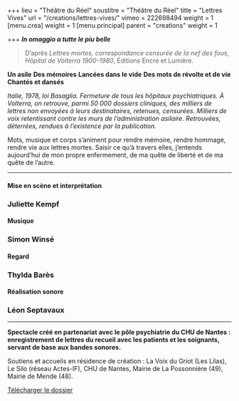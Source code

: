 +++
lieu = "Théâtre du Réel"
soustitre = "Théâtre du Réel"
title = "Lettres Vives"
url = "/creations/lettres-vives/"
vimeo = 222698494
weight = 1
[menu.crea]
weight = 1
[menu.principal]
parent = "creations"
weight = 1

+++
<b>***In omaggio a tutte le piu belle***</b>

<blockquote>
<p>D’après <em>Lettres mortes, correspondance censurée de la nef des fous, Hôpital de Volterra 1900-1980</em>, Éditions Encre et Lumière.</p>
</blockquote>

**Un asile**
**Des mémoires**
**Lancées dans le vide**
**Des mots de révolte et de vie**
**Chantés et dansés**


*Italie, 1978, loi Basaglia. Fermeture de tous les hôpitaux psychiatriques. À Volterra, on retrouve, parmi 50 000 dossiers cliniques, des milliers de lettres non envoyées à leurs destinataires, retenues, censurées. Milliers de voix retentissant contre les murs de l’administration asilaire. Retrouvées, déterrées, rendues à l’existence par la publication.*

Mots, musique et corps s’animent pour rendre mémoire, rendre hommage, rendre vie aux lettres mortes. Saisir ce qu’à travers elles, j’entends aujourd’hui de mon propre enfermement, de ma quête de liberté et de ma quête de l’autre.

<hr>

#### Mise en scène et interprétation

### Juliette Kempf

#### Musique

### Simon Winsé

#### Regard

### Thylda Barès

#### Réalisation sonore

### Léon Septavaux

<hr>

**Spectacle créé en partenariat avec le pôle psychiatrie du CHU de Nantes : enregistrement de lettres du recueil avec les patients et les soignants, servant de base aux bandes sonores.**

Soutiens et accueils en résidence de création : La Voix du Griot (Les Lilas), Le Silo (réseau Actes-IF), CHU de Nantes, Mairie de La Possonnière (49), Mairie de Mende (48).

[Télécharger le dossier](static/dl/blabla.pdf)